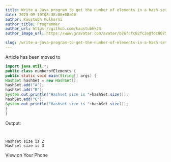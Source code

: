 ```yaml
---
title: Write a Java program to get the number of elements in a hash set.
date: 2020-09-10T08:38:00+00:00
author: Kaustubh Kulkarni
author_title: Programmer
author_url: https://github.com/kaustubhk24
author_image_url: https://www.gravatar.com/avatar/b76fcfc82fc2e8fdc8075636f1735f61?s=200

slug: /write-a-java-program-to-get-the-number-of-elements-in-a-hash-set/
---
```

Article has been moved to

```java title="numberofElements.java" 
import java.util.*;  
public class numberofElements {  
public static void main(String[] args) {  
HashSet hashSet = new HashSet();  
hashSet.add("A");  
hashSet.add("B");  
System.out.println("Hashset size is "+hashSet.size());  
hashSet.add("C");  
System.out.println("Hashset size is "+hashSet.size());  
}  
}
```


Output: 


```
  
  
Hashset size is 2  
Hashset size is 3  

```


View on Your Phone